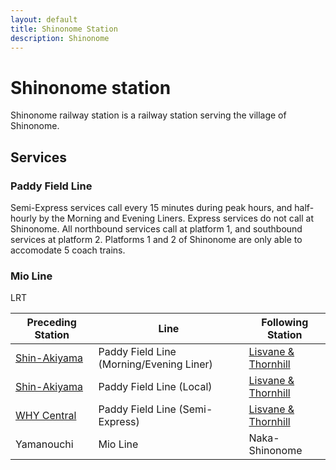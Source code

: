 ```yaml
---
layout: default
title: Shinonome Station
description: Shinonome
---
```


# Shinonome station

Shinonome railway station is a railway station serving the village of Shinonome.

## Services

### Paddy Field Line

Semi-Express services call every 15 minutes during peak hours, and
half-hourly by the Morning and Evening Liners.
Express services do not call at Shinonome. All northbound services call at
platform 1, and southbound services at platform 2. Platforms 1 and 2 of Shinonome
are only able to accomodate 5 coach trains.

### Mio Line

LRT

Preceding Station | Line | Following Station
---|---|---
[Shin-Akiyama](/rail-stations/shin-akiyama) | Paddy Field Line (Morning/Evening Liner) | [Lisvane & Thornhill](/rail-stations/lisvane-and-thornhill)
[Shin-Akiyama](/rail-stations/shin-akiyama) | Paddy Field Line (Local) | [Lisvane & Thornhill](/rail-stations/lisvane-and-thornhill)
[WHY Central](/rail-stations/why-central) | Paddy Field Line (Semi-Express) | [Lisvane & Thornhill](/rail-stations/lisvane-and-thornhill)
Yamanouchi | Mio Line | Naka-Shinonome
